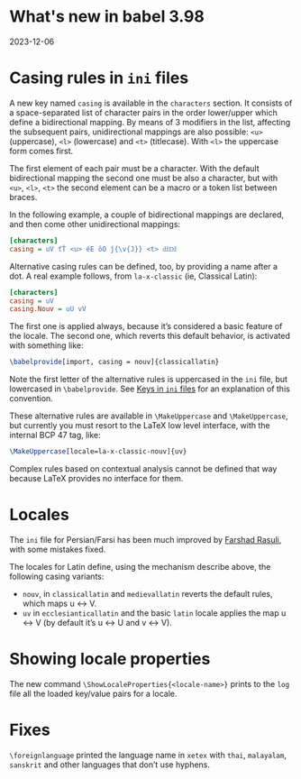 # What's new in babel 3.98

2023-12-06

# Casing rules in `ini` files

A new key named `casing` is available in the `characters` section. It
consists of a space-separated list of character pairs in the order
lower/upper which define a bidirectional mapping. By means of 3
modifiers in the list, affecting the subsequent pairs, unidirectional
mappings are also possible: `<u>` (uppercase), `<l>` (lowercase) and
`<t>` (titlecase). With `<l>` the uppercase form comes first.

The first element of each pair must be a character. With the default
bidirectional mapping the second one must be also a character, but with
`<u>`, `<l>`, `<t>` the second element can be a macro or a token list
between braces.

In the following example, a couple of bidirectional mappings are
declared, and then come other unidirectional mappings:
```ini
[characters]
casing = uV ťŤ <u> éE ôO ǰ{\v{J}} <t> ǆǅ
```

Alternative casing rules can be defined, too, by providing a name after
a dot. A real example follows, from `la-x-classic` (ie, Classical Latin):
```ini
[characters]
casing = uV
casing.Nouv = uU vV
```
The first one is applied always, because it’s considered a basic
feature of the locale. The second one, which reverts this default
behavior, is activated with something like:
```tex
\babelprovide[import, casing = nouv]{classicallatin}
```
Note the first letter of the alternative rules is uppercased in the
`ini` file, but lowercased in `\babelprovide`. See [Keys in `ini`
files](https://latex3.github.io/babel/guides/keys-in-ini-files.html)
for an explanation of this convention.

These alternative rules are available in `\MakeUppercase` and
`\MakeUppercase`, but currently you must resort to the LaTeX low level
interface, with the internal BCP 47 tag, like:
```tex
\MakeUppercase[locale=la-x-classic-nouv]{uv}
```
Complex rules based on contextual analysis cannot be defined that way
because LaTeX provides no interface for them.

# Locales

The `ini` file for Persian/Farsi has been much improved by [Farshad
Rasuli](https://github.com/farshadrasuli), with some
mistakes fixed.

The locales for Latin define, using the mechanism describe above, the
following casing variants:
* `nouv`, in `classicallatin` and `medievallatin` reverts the default
  rules, which maps u ↔ V.
* `uv` in `ecclesianticallatin` and the basic `latin` locale applies
  the map u ↔ V (by default it’s u ↔ U and v ↔ V).

# Showing locale properties

The new command `\ShowLocaleProperties{<locale-name>}` prints to the
`log` file all the loaded key/value pairs for a locale.

# Fixes

`\foreignlanguage` printed the language name in `xetex` with `thai`,
`malayalam`, `sanskrit` and other languages that don’t use hyphens.

